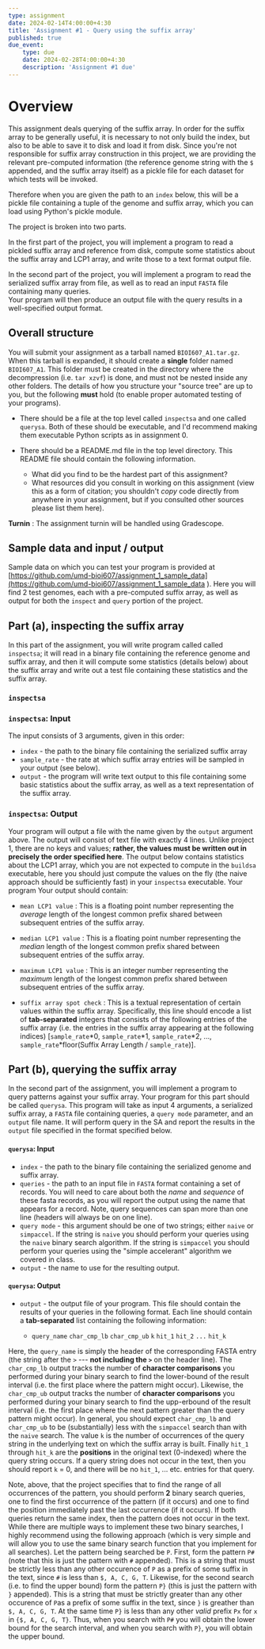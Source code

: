 ```yaml
---
type: assignment
date: 2024-02-14T4:00:00+4:30
title: 'Assignment #1 - Query using the suffix array'
published: true
due_event: 
    type: due
    date: 2024-02-28T4:00:00+4:30
    description: 'Assignment #1 due'
---
```


# Overview

This assignment deals querying of the suffix array.  In order for the suffix array to be generally useful, it is necessary to not only build the index, but also to be able to 
save it to disk and load it from disk.  Since you're not responsible for suffix array construction in this project, we are providing the relevant pre-computed information 
(the reference genome string with the `$` appended, and the suffix array itself) as a pickle file for each dataset for which tests will be invoked.

Therefore when you are given the path to an `index` below, this will be a pickle file containing a tuple of the genome and suffix array, which you can load using 
Python's pickle module.

The project is broken into two parts.

In the first part of the project, you will implement a program to read a pickled suffix array and reference from disk, compute some statistics about 
the suffix array and LCP1 array, and write those to a text format output file.

In the second part of the project, you will implement a program to read the serialized suffix array from file, as well as to read an input `FASTA` file containing many queries.  
Your program will then produce an output file with the query results in a well-specified output format.

## Overall structure

You will submit your assignment as a tarball named `BIOI607_A1.tar.gz`.  When this tarball is expanded, it should create a
**single** folder named `BIOI607_A1`.  This folder must be created in the directory where the decompression (i.e. `tar xzvf`) is done, and must not be nested inside any other folders. The details of how you structure your "source tree" are up to you, but the following **must** hold (to enable proper automated testing of your programs).

 * There should be a file at the top level called `inspectsa` and one called `querysa`.  Both of these should be executable, and I'd recommend making them executable Python scripts as in assignment 0. 
 
 * There should be a README.md file in the top level directory.  This README file should contain the following information.
     
     - What did you find to be the hardest part of this assignment?
     - What resources did you consult in working on this assignment (view this as a form of citation; you shouldn't _copy_ code directly from anywhere in your assignment, but if you consulted other sources please list them here).

**Turnin** : The assignment turnin will be handled using Gradescope.  

## Sample data and input / output

Sample data on which you can test your program is provided at [https://github.com/umd-bioi607/assignment_1_sample_data](https://github.com/umd-bioi607/assignment_1_sample_data
).  Here you will find 2 test genomes, each with a pre-computed suffix array, as well as output for both the `inspect` and `query` portion 
of the project.

## Part (a), inspecting the suffix array

In this part of the assignment, you will write program called called `inspectsa`; it will read in a binary file containing the reference genome and suffix array, and then it will compute some statistics (details below) about the suffix array and write out a test file containing these statistics and the suffix array. 

### `inspectsa`
### `inspectsa`: Input 

The input consists of 3 arguments, given in this order:

* `index` - the path to the binary file containing the serialized suffix array 
* `sample_rate` - the rate at which suffix array entries will be sampled in your output (see below).
* `output` - the program will write text output to this file containing some basic statistics about the suffix array, as well as a text representation of the suffix array.

### `inspectsa`: Output

Your program will output a file with the name given by the `output` argument above.  The output will consist of text file with exactly 4 lines. Unlike project 1, there are no keys and values; **rather, the values must be written out in precisely the order specified here**.  The output below contains statistics about the LCP1 array, which you are not expected to compute in the `buildsa` executable, here you should just compute the values on the fly (the naive approach should be sufficiently fast) in your `inspectsa` executable.  Your program Your output should contain:

 * `mean LCP1 value` : This is a floating point number representing the _average_ length of the longest common prefix shared between subsequent entries of the suffix array.

 * `median LCP1 value` : This is a floating point number representing the _median_ length of the longest common prefix shared between subsequent entries of the suffix array.

 * `maximum LCP1 value` : This is an integer number representing the _maximum_ length of the longest common prefix shared between subsequent entries of the suffix array.

 * `suffix array spot check` : This is a textual representation of certain values within the suffix array.  Specifically, this line should encode a list of **tab-separated** integers that consists of the following entries of the suffix array (i.e. the entries in the suffix array appearing at the following indices) [`sample_rate`*0, `sample_rate`*1, `sample_rate`*2, ..., `sample_rate`*floor(Suffix Array Length / `sample_rate`)]. 

## Part (b), querying the suffix array

In the second part of the assignment, you will implement a program to query patterns against your suffix array. Your program for this part should be called `querysa`.  This program will take as input 4 arguments, a serialized suffix array, a `FASTA` file containing queries, a `query mode` parameter, and an `output` file name.  It will perform query in the SA and report the results in the `output` file specified in the format specified below.

#### `querysa`: Input

* `index` - the path to the binary file containing the serialized genome and suffix array.
* `queries` - the path to an input file in `FASTA` format containing a set of records. You will need to care about both the _name_ and _sequence_ of these fasta records, as you will report the output using the name that appears for a record.  Note, query sequences can span more than one line (headers will always be on one line).
* `query mode` - this argument should be one of two strings; either `naive` or `simpaccel`. If the string is `naive` you
should perform your queries using the `naive` binary search algorithm.  If the string is `simpaccel` you should perform 
your queries using the "simple accelerant" algorithm we covered in class.
* `output` - the name to use for the resulting output.

#### `querysa`: Output

* `output` - the output file of your program. This file should contain the results of your queries in the following format.  Each line should contain a **tab-separated** list containing the following information:

    * `query_name`  `char_cmp_lb` `char_cmp_ub` `k` `hit_1` `hit_2` `...` `hit_k`

Here, the `query_name` is simply the header of the corresponding FASTA entry (the string after the `>` --- **not including the `>`** on the header line).  The `char_cmp_lb` output tracks the number of **character comparisons** you performed during your binary search to find the lower-bound of the result interval (i.e. the first place where the pattern might occur). Likewise, the `char_cmp_ub` output tracks the number of **character comparisons** you performed during your binary search to find the upp-erbound of the result interval (i.e. the first place where the next pattern greater than the query pattern might occur). In general, you should expect `char_cmp_lb` and `char_cmp_ub` to be (substantially) less with the `simpaccel` search than with the `naive` search. The value `k` is the number of occurrences of the query string in the underlying text on which the suffix array is built.  Finally `hit_1` through `hit_k` are the **positions** in the original text (0-indexed) where the query string occurs.  If a query string does not occur in the text, then you should report `k` = 0, and there will be no `hit_1`, ... etc. entries for that query.

Note, above, that the project specifies that to find the range of all occurrences of the pattern, you should perform **2** binary search queries, one to find the first occurrence of the pattern (if it occurs) and one to find the position immediately past the last occurrence (if it occurs).  If both queries return the same index, then the pattern does not occur in the text.  While there are multiple ways to implement these two binary searches, I highly recommend using the following approach (which is very simple and will allow you to use the same binary search function that you implement for all searches). Let the pattern being searched be `P`.  First, form the pattern `P#` (note that this is just the pattern with `#` appended).  This is a string that must be strictly less than any other occurence of `P` as a prefix of some suffix in the text, since `#` is less than `$, A, C, G, T`. Likewise, for the second search (i.e. to find the upper bound) form the pattern `P}` (this is just the pattern with `}` appended).  This is a string that must be strictly greater than any other occurence of `P`as a prefix of some suffix in the text, since `}` is greather than `$, A, C, G, T`.  At the same time `P}` is less than any other _valid_ prefix `Px` for `x` in `{$, A, C, G, T}`.  Thus, when you search with `P#` you will obtain the lower bound for the search interval, and when you search with `P}`, you will obtain the upper bound.
